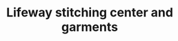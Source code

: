 ---
title: "Lifeway stitching center and garments"
url: /thiruvananthapuram/lifeway-stitching-center-and-garments/
shop: tailor
---
